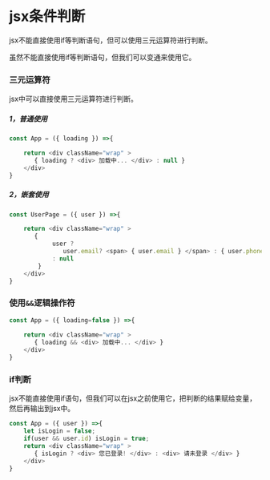 # jsx条件判断   
jsx不能直接使用if等判断语句，但可以使用三元运算符进行判断。  

虽然不能直接使用if等判断语句，但我们可以变通来使用它。  

### 三元运算符
jsx中可以直接使用三元运算符进行判断。

##### 1，普通使用
```js
const App = ({ loading }) =>{

    return <div className="wrap" >
       { loading ? <div> 加载中... </div> : null }
    </div>
}
```

##### 2，嵌套使用
```js
const UserPage = ({ user }) =>{

    return <div className="wrap" >
       { 
            user ? 
               user.email? <span> { user.email } </span> : { user.phoneNumber }
            : null 
        }
    </div>
}
```
### 使用`&&`逻辑操作符

```js
const App = ({ loading=false }) =>{
    
    return <div className="wrap" >
       { loading && <div> 加载中... </div> }
    </div>
}
```

### if判断   
jsx不能直接使用if语句，但我们可以在jsx之前使用它，把判断的结果赋给变量，然后再输出到jsx中。

```js
const App = ({ user }) =>{
    let isLogin = false;
    if(user && user.id) isLogin = true;
    return <div className="wrap" >
       { isLogin ? <div> 您已登录! </div> : <div> 请未登录 </div> }
    </div>
}
```
